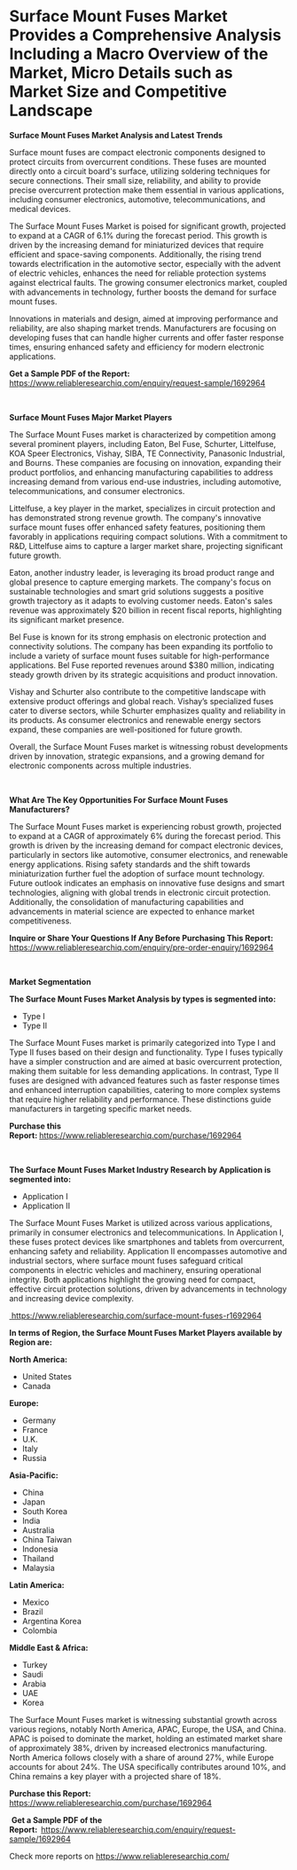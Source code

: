 <p><h1>Surface Mount Fuses Market Provides a Comprehensive Analysis Including a Macro Overview of the Market, Micro Details such as Market Size and Competitive Landscape</h1></p><p><strong>Surface Mount Fuses Market Analysis and Latest Trends</strong></p>
<p><p>Surface mount fuses are compact electronic components designed to protect circuits from overcurrent conditions. These fuses are mounted directly onto a circuit board's surface, utilizing soldering techniques for secure connections. Their small size, reliability, and ability to provide precise overcurrent protection make them essential in various applications, including consumer electronics, automotive, telecommunications, and medical devices.</p><p>The Surface Mount Fuses Market is poised for significant growth, projected to expand at a CAGR of 6.1% during the forecast period. This growth is driven by the increasing demand for miniaturized devices that require efficient and space-saving components. Additionally, the rising trend towards electrification in the automotive sector, especially with the advent of electric vehicles, enhances the need for reliable protection systems against electrical faults. The growing consumer electronics market, coupled with advancements in technology, further boosts the demand for surface mount fuses. </p><p>Innovations in materials and design, aimed at improving performance and reliability, are also shaping market trends. Manufacturers are focusing on developing fuses that can handle higher currents and offer faster response times, ensuring enhanced safety and efficiency for modern electronic applications.</p></p>
<p><strong>Get a Sample PDF of the Report:&nbsp;</strong> <a href="https://www.reliableresearchiq.com/enquiry/request-sample/1692964?utm_campaign=2325&utm_medium=2&utm_source=Github&utm_content=ia&utm_term=27032025&utm_id=surface-mount-fuses">https://www.reliableresearchiq.com/enquiry/request-sample/1692964</a></p>
<p>&nbsp;</p>
<p><strong>Surface Mount Fuses Major Market Players</strong></p>
<p><p>The Surface Mount Fuses market is characterized by competition among several prominent players, including Eaton, Bel Fuse, Schurter, Littelfuse, KOA Speer Electronics, Vishay, SIBA, TE Connectivity, Panasonic Industrial, and Bourns. These companies are focusing on innovation, expanding their product portfolios, and enhancing manufacturing capabilities to address increasing demand from various end-use industries, including automotive, telecommunications, and consumer electronics.</p><p>Littelfuse, a key player in the market, specializes in circuit protection and has demonstrated strong revenue growth. The company's innovative surface mount fuses offer enhanced safety features, positioning them favorably in applications requiring compact solutions. With a commitment to R&D, Littelfuse aims to capture a larger market share, projecting significant future growth.</p><p>Eaton, another industry leader, is leveraging its broad product range and global presence to capture emerging markets. The company's focus on sustainable technologies and smart grid solutions suggests a positive growth trajectory as it adapts to evolving customer needs. Eaton's sales revenue was approximately $20 billion in recent fiscal reports, highlighting its significant market presence.</p><p>Bel Fuse is known for its strong emphasis on electronic protection and connectivity solutions. The company has been expanding its portfolio to include a variety of surface mount fuses suitable for high-performance applications. Bel Fuse reported revenues around $380 million, indicating steady growth driven by its strategic acquisitions and product innovation.</p><p>Vishay and Schurter also contribute to the competitive landscape with extensive product offerings and global reach. Vishay’s specialized fuses cater to diverse sectors, while Schurter emphasizes quality and reliability in its products. As consumer electronics and renewable energy sectors expand, these companies are well-positioned for future growth.</p><p>Overall, the Surface Mount Fuses market is witnessing robust developments driven by innovation, strategic expansions, and a growing demand for electronic components across multiple industries.</p></p>
<p>&nbsp;</p>
<p><strong>What Are The Key Opportunities For Surface Mount Fuses Manufacturers?</strong></p>
<p><p>The Surface Mount Fuses market is experiencing robust growth, projected to expand at a CAGR of approximately 6% during the forecast period. This growth is driven by the increasing demand for compact electronic devices, particularly in sectors like automotive, consumer electronics, and renewable energy applications. Rising safety standards and the shift towards miniaturization further fuel the adoption of surface mount technology. Future outlook indicates an emphasis on innovative fuse designs and smart technologies, aligning with global trends in electronic circuit protection. Additionally, the consolidation of manufacturing capabilities and advancements in material science are expected to enhance market competitiveness.</p></p>
<p><strong>Inquire or Share Your Questions If Any Before Purchasing This Report:</strong> <a href="https://www.reliableresearchiq.com/enquiry/pre-order-enquiry/1692964?utm_campaign=2325&utm_medium=2&utm_source=Github&utm_content=ia&utm_term=27032025&utm_id=surface-mount-fuses">https://www.reliableresearchiq.com/enquiry/pre-order-enquiry/1692964</a></p>
<p>&nbsp;</p>
<p><strong>Market Segmentation</strong></p>
<p><strong>The Surface Mount Fuses Market Analysis by types is segmented into:</strong></p>
<p><ul><li>Type I</li><li>Type II</li></ul></p>
<p><p>The Surface Mount Fuses market is primarily categorized into Type I and Type II fuses based on their design and functionality. Type I fuses typically have a simpler construction and are aimed at basic overcurrent protection, making them suitable for less demanding applications. In contrast, Type II fuses are designed with advanced features such as faster response times and enhanced interruption capabilities, catering to more complex systems that require higher reliability and performance. These distinctions guide manufacturers in targeting specific market needs.</p></p>
<p><strong>Purchase this Report:&nbsp;</strong><a href="https://www.reliableresearchiq.com/purchase/1692964?utm_campaign=2325&utm_medium=2&utm_source=Github&utm_content=ia&utm_term=27032025&utm_id=surface-mount-fuses">https://www.reliableresearchiq.com/purchase/1692964</a></p>
<p>&nbsp;</p>
<p><strong>The Surface Mount Fuses Market Industry Research by Application is segmented into:</strong></p>
<p><ul><li>Application I</li><li>Application II</li></ul></p>
<p><p>The Surface Mount Fuses Market is utilized across various applications, primarily in consumer electronics and telecommunications. In Application I, these fuses protect devices like smartphones and tablets from overcurrent, enhancing safety and reliability. Application II encompasses automotive and industrial sectors, where surface mount fuses safeguard critical components in electric vehicles and machinery, ensuring operational integrity. Both applications highlight the growing need for compact, effective circuit protection solutions, driven by advancements in technology and increasing device complexity.</p></p>
<p><a href="https://www.reliableresearchiq.com/surface-mount-fuses-r1692964?utm_campaign=2325&utm_medium=2&utm_source=Github&utm_content=ia&utm_term=27032025&utm_id=surface-mount-fuses">&nbsp;https://www.reliableresearchiq.com/surface-mount-fuses-r1692964</a></p>
<p><strong>In terms of Region, the Surface Mount Fuses Market Players available by Region are:</strong></p>
<p>
    <p> <strong> North America: </strong>
        <ul>
            <li>United States</li>
            <li>Canada</li>
        </ul>
        </p> 
    <p> <strong> Europe: </strong>
        <ul>
            <li>Germany</li>
            <li>France</li>
            <li>U.K.</li>
            <li>Italy</li>
            <li>Russia</li>
        </ul>
        </p> 
    <p> <strong> Asia-Pacific: </strong>
        <ul>
            <li>China</li>
            <li>Japan</li>
            <li>South Korea</li>
            <li>India</li>
            <li>Australia</li>
            <li>China Taiwan</li>
            <li>Indonesia</li>
            <li>Thailand</li>
            <li>Malaysia</li>
        </ul>
        </p> 
    <p> <strong> Latin America: </strong>
        <ul>
            <li>Mexico</li>
            <li>Brazil</li>
            <li>Argentina Korea</li>
            <li>Colombia</li>
        </ul>
        </p> 
    <p> <strong> Middle East & Africa: </strong>
        <ul>
            <li>Turkey</li>
            <li>Saudi</li>
            <li>Arabia</li>
            <li>UAE</li>
            <li>Korea</li>
        </ul>
    </p>
    </p>
<p><p>The Surface Mount Fuses market is witnessing substantial growth across various regions, notably North America, APAC, Europe, the USA, and China. APAC is poised to dominate the market, holding an estimated market share of approximately 38%, driven by increased electronics manufacturing. North America follows closely with a share of around 27%, while Europe accounts for about 24%. The USA specifically contributes around 10%, and China remains a key player with a projected share of 18%.</p></p>
<p><strong>Purchase this Report: </strong><a href="https://www.reliableresearchiq.com/purchase/1692964?utm_campaign=2325&utm_medium=2&utm_source=Github&utm_content=ia&utm_term=27032025&utm_id=surface-mount-fuses">https://www.reliableresearchiq.com/purchase/1692964</a></p>
<p>&nbsp;<strong>Get a Sample PDF of the Report:&nbsp;&nbsp;</strong><a href="https://www.reliableresearchiq.com/enquiry/request-sample/1692964?utm_campaign=2325&utm_medium=2&utm_source=Github&utm_content=ia&utm_term=27032025&utm_id=surface-mount-fuses">https://www.reliableresearchiq.com/enquiry/request-sample/1692964</a></p>
<p><strong></strong></p>
<p>Check more reports on <a href="https://www.reliableresearchiq.com/?utm_campaign=2325&utm_medium=2&utm_source=Github&utm_content=ia&utm_term=27032025&utm_id=surface-mount-fuses">https://www.reliableresearchiq.com/</a></p>